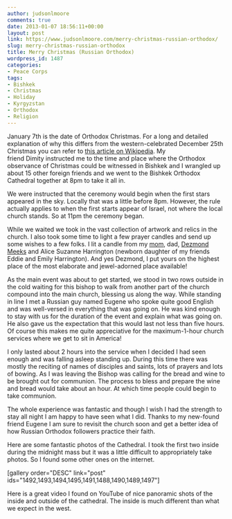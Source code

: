 ```yaml
---
author: judsonlmoore
comments: true
date: 2013-01-07 18:56:11+00:00
layout: post
link: https://www.judsonlmoore.com/merry-christmas-russian-orthodox/
slug: merry-christmas-russian-orthodox
title: Merry Christmas (Russian Orthodox)
wordpress_id: 1487
categories:
- Peace Corps
tags:
- Bishkek
- Christmas
- Holiday
- Kyrgyzstan
- Orthodox
- Religion
---
```


January 7th is the date of Orthodox Christmas. For a long and detailed explanation of why this differs from the western-celebrated December 25th Christmas you can refer to [this article on Wikipedia](http://en.wikipedia.org/wiki/Christmas#Date_of_celebration). My friend Dimity instructed me to the time and place where the Orthodox observance of Christmas could be witnessed in Bishkek and I wrangled up about 15 other foreign friends and we went to the Bishkek Orthodox Cathedral together at 8pm to take it all in.

We were instructed that the ceremony would begin when the first stars appeared in the sky. Locally that was a little before 8pm. However, the rule actually applies to when the first starts appear of Israel, not where the local church stands. So at 11pm the ceremony began.

While we waited we took in the vast collection of artwork and relics in the church. I also took some time to light a few prayer candles and send up some wishes to a few folks. I lit a candle from my [mom](http://cherrywinklemoore.com), dad, [Dezmond Meeks](http://dezmondmeeks.com) and Alice Suzanne Harrington (newborn daughter of my friends Eddie and Emily Harrington). And yes Dezmond, I put yours on the highest place of the most elaborate and jewel-adorned place available!

As the main event was about to get started, we stood in two rows outside in the cold waiting for this bishop to walk from another part of the church compound into the main church, blessing us along the way. While standing in line I met a Russian guy named Eugene who spoke quite good English and was well-versed in everything that was going on. He was kind enough to stay with us for the duration of the event and explain what was going on. He also gave us the expectation that this would last not less than five hours. Of course this makes me quite appreciative for the maximum-1-hour church services where we get to sit in America!

I only lasted about 2 hours into the service when I decided I had seen enough and was falling asleep standing up. During this time there was mostly the reciting of names of disciples and saints, lots of prayers and lots of bowing. As I was leaving the Bishop was calling for the bread and wine to be brought out for communion. The process to bless and prepare the wine and bread would take about an hour. At which time people could begin to take communion.

The whole experience was fantastic and though I wish I had the strength to stay all night I am happy to have seen what I did. Thanks to my new-found friend Eugene I am sure to revisit the church soon and get a better idea of how Russian Orthodox followers practice their faith.

Here are some fantastic photos of the Cathedral. I took the first two inside during the midnight mass but it was a little difficult to appropriately take photos. So I found some other ones on the internet.

[gallery order="DESC" link="post" ids="1492,1493,1494,1495,1491,1488,1490,1489,1497"]

Here is a great video I found on YouTube of nice panoramic shots of the inside and outside of the cathedral. The inside is much different than what we expect in the west.


